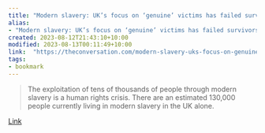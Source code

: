 ```yaml
---
title: "Modern slavery: UK’s focus on ‘genuine’ victims has failed survivors since the 1800s"
alias:
- "Modern slavery: UK’s focus on ‘genuine’ victims has failed survivors since the 1800s"
created: 2023-08-12T21:43:10+10:00
modified: 2023-08-13T00:11:49+10:00
link:  "https://theconversation.com/modern-slavery-uks-focus-on-genuine-victims-has-failed-survivors-since-the-1800s-192528"
tags:
- bookmark
---
```


> The exploitation of tens of thousands of people through modern slavery is a human rights crisis. There are an estimated 130,000 people currently living in modern slavery in the UK alone.

[Link](https://theconversation.com/modern-slavery-uks-focus-on-genuine-victims-has-failed-survivors-since-the-1800s-192528)